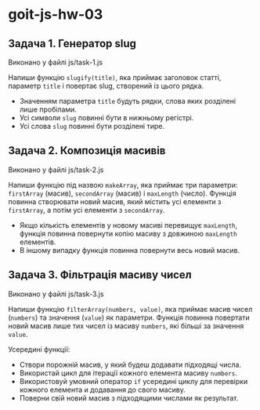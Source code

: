 # goit-js-hw-03

## Задача 1. Генератор slug

Виконано у файлі js/task-1.js

Напиши функцію `slugify(title)`, яка приймає заголовок статті, параметр `title` і повертає slug, створений із цього рядка.

- Значенням параметра `title` будуть рядки, слова яких розділені лише пробілами.
- Усі символи `slug` повинні бути в нижньому регістрі.
- Усі слова `slug` повинні бути розділені тире.

## Задача 2. Композиція масивів

Виконано у файлі js/task-2.js

Напиши функцію під назвою `makeArray`, яка приймає три параметри: `firstArray` (масив), `secondArray` (масив) і `maxLength` (число). Функція повинна створювати новий масив, який містить усі елементи з `firstArray`, а потім усі елементи з `secondArray`.

- Якщо кількість елементів у новому масиві перевищує `maxLength`, функція повинна повернути копію масиву з довжиною `maxLength` елементів.
- В іншому випадку функція повинна повернути весь новий масив.

## Задача 3. Фільтрація масиву чисел

Виконано у файлі js/task-3.js

Напиши функцію `filterArray(numbers, value)`, яка приймає масив чисел (`numbers`) та значення (`value`) як параметри. Функція повинна повертати новий масив лише тих чисел із масиву `numbers`, які більші за значення `value`.

Усередині функції:
- Створи порожній масив, у який будеш додавати підходящі числа.
- Використай цикл для ітерації кожного елемента масиву `numbers`.
- Використовуй умовний оператор `if` усередині циклу для перевірки кожного елемента и додавання до свого масиву.
- Поверни свій новий масив з підходящими числами як результат.

